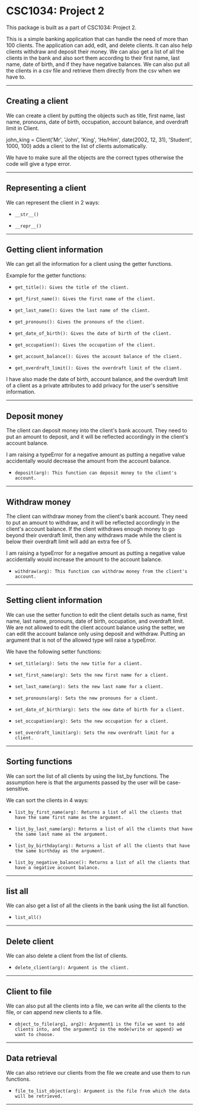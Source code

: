 # CSC1034: Project 2

This package is built as a part of CSC1034: Project 2.

This is a simple banking application that can handle the need of more than 100 clients. The application can add, 
edit, and delete clients. It can also help clients withdraw and deposit their money. We can also
get a list of all the clients in the bank and also sort them according to their first name, last name,
date of birth, and if they have negative balances. We can also put all the clients in a csv file and retrieve them
directly from the csv when we have to.

---


## Creating a client
We can create a client by putting the objects such as title, first name, last name, pronouns, date of birth,
occupation, account balance, and overdraft limit in Client.

john_king = Client('Mr', 'John', 'King', 'He/Him', date(2002, 12, 31), 'Student', 1000, 100) adds a client to 
the list of clients automatically.

We have to make sure all the objects are the correct types otherwise the code will give a type error.

---

## Representing a client
We can represent the client in 2 ways:
*     __str__() 
*     __repr__() 

---
## Getting client information
We can get all the information for a client using the getter functions.


Example for the getter functions:
*     get_title(): Gives the title of the client.
*     get_first_name(): Gives the first name of the client.
*     get_last_name(): Gives the last name of the client.
*     get_pronouns(): Gives the pronouns of the client.
*     get_date_of_birth(): Gives the date of birth of the client.
*     get_occupation(): Gives the occupation of the client.
*     get_account_balance(): Gives the account balance of the client.
*     get_overdraft_limit(): Gives the overdraft limit of the client.

I have also made the date of birth, account balance, and the overdraft limit of a client as a private 
attributes to add privacy for the user's sensitive information.

---

## Deposit money
The client can deposit money into the client's bank account. They need to put an amount to deposit, and 
it will be reflected accordingly in the client's account balance.

I am raising a typeError for a negative amount as putting a negative value accidentally would 
decrease the amount from the account balance.

*     deposit(arg): This function can deposit money to the client's account.

---

## Withdraw money
The client can withdraw money from the client's bank account. They need to put an amount to withdraw,
and it will be reflected accordingly in the client's account balance. If the client withdraws 
enough money to go beyond their overdraft limit, then any withdraws made while the client is below their 
overdraft limit will add an extra fee of 5.

I am raising a typeError for a negative amount as putting a negative value accidentally would
increase the amount to the account balance.

*     withdraw(arg): This function can withdraw money from the client's account.

---

## Setting client information
We can use the setter function to edit the client details such as name, first name, last name, 
pronouns, date of birth, occupation, and overdraft limit. We are not allowed to edit the client 
account balance using the setter, we can edit the account balance only using deposit and withdraw.
Putting an argument that is not of the allowed type will raise a typeError.

We have the following setter functions:
*     set_title(arg): Sets the new title for a client.
*     set_first_name(arg): Sets the new first name for a client.
*     set_last_name(arg): Sets the new last name for a client.
*     set_pronouns(arg): Sets the new pronouns for a client.
*     set_date_of_birth(arg): Sets the new date of birth for a client.
*     set_occupation(arg): Sets the new occupation for a client.
*     set_overdraft_limit(arg): Sets the new overdraft limit for a client.
---

## Sorting functions
We can sort the list of all clients by using the list_by functions. The assumption here is that
the arguments passed by the user will be case-sensitive.

We can sort the clients in 4 ways:
*     list_by_first_name(arg): Returns a list of all the clients that have the same first name as the argument. 
*     list_by_last_name(arg): Returns a list of all the clients that have the same last name as the argument.
*     list_by_birthday(arg): Returns a list of all the clients that have the same birthday as the argument.
*     list_by_negative_balance(): Returns a list of all the clients that have a negative account balance.
---

## list all
We can also get a list of all the clients in the bank using the list all function.

*     list_all()

---

## Delete client
We can also delete a client from the list of clients. 

*     delete_client(arg): Argument is the client.

---

## Client to file
We can also put all the clients into a file, we can write all the clients to the file, or can append 
new clients to a file.

*     object_to_file(arg1, arg2): Argument1 is the file we want to add clients into, and the argument2 is the mode(write or append) we
      want to choose.

---

## Data retrieval
We can also retrieve our clients from the file we create and use them to run functions.

*     file_to_list_object(arg): Argument is the file from which the data will be retrieved.

---
